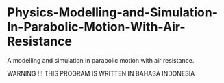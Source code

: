 # Physics-Modelling-and-Simulation-In-Parabolic-Motion-With-Air-Resistance
A modelling and simulation in parabolic motion with air resistance.

WARNING !!!
THIS PROGRAM IS WRITTEN IN BAHASA INDONESIA
